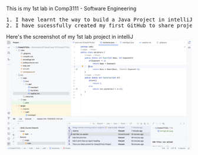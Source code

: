 This is my 1st lab in Comp3111 - Software Engineering
<pre>1. I have learnt the way to build a Java Project in intelliJ;
2. I have sucessfully created my first GitHub to share project source with others;
</pre>

Here's the screenshot of my 1st lab project in intelliJ
![](https://github.com/VincentComp/Comp3111LEx/blob/5a531aefe72df9828b024ef2084780aea7b73398/ScrCapLab1.png)
